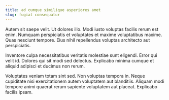 ```yaml
---
title: ad cumque similique asperiores amet
slug: fugiat consequatur
---
```


Autem sit saepe velit. Ut dolores illo. Modi iusto voluptas facilis rerum est enim. Numquam perspiciatis et voluptates et maxime voluptatibus maxime. Quas nesciunt tempore. Eius nihil repellendus voluptas architecto aut perspiciatis.

Inventore culpa necessitatibus veritatis molestiae sunt eligendi. Error qui velit id. Dolores qui sit modi sed delectus. Explicabo minima cumque et aliquid adipisci et ducimus non rerum.

Voluptates veniam totam sint sed. Non voluptas tempora in. Neque cupiditate nisi exercitationem autem voluptatem aut blanditiis. Aliquam modi tempore animi quaerat rerum sapiente voluptatem aut placeat. Explicabo facilis ipsam.
